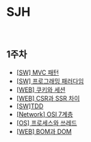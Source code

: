 # SJH

<br/>

## 1주차

- [[SW] MVC 패턴](https://github.com/fake-developers/1st/blob/SJH-01/SJH/MVC%20Pattern.md)
- [[SW] 프로그래밍 패러다임](https://github.com/fake-developers/1st/blob/SJH-01/SJH/Programming%20Paradigm.md)
- [[WEB] 쿠키와 세션](https://github.com/fake-developers/1st/blob/SJH-01/SJH/Cookie%26Session.md)
- [[WEB] CSR과 SSR 차이](https://github.com/fake-developers/1st/blob/SJH-01/SJH/CSR%26SSR%20Difference.md)
- [[SW]TDD](https://github.com/fake-developers/1st/blob/SJH-01/SJH/TDD.md)
- [[Network] OSI 7계층](https://github.com/fake-developers/1st/blob/SJH-01/SJH/OSI%207layer.md)
- [[OS] 프로세스와 쓰레드](https://github.com/fake-developers/1st/blob/SJH-01/SJH/Process%26Thread.md)
- [[WEB] BOM과 DOM](https://github.com/fake-developers/1st/blob/SJH-01/SJH/BOM%26DOM.md)
<br/>

